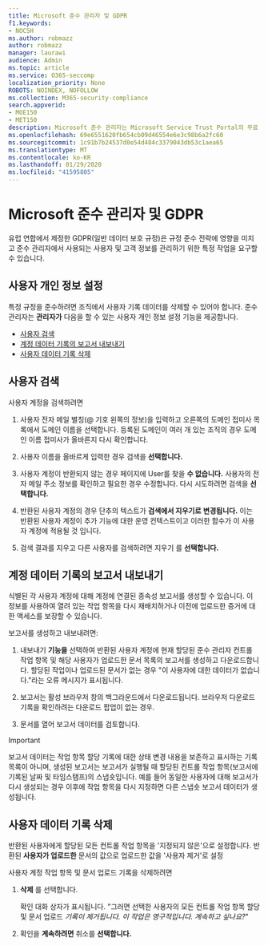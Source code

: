 ```yaml
---
title: Microsoft 준수 관리자 및 GDPR
f1.keywords:
- NOCSH
ms.author: robmazz
author: robmazz
manager: laurawi
audience: Admin
ms.topic: article
ms.service: O365-seccomp
localization_priority: None
ROBOTS: NOINDEX, NOFOLLOW
ms.collection: M365-security-compliance
search.appverid:
- MOE150
- MET150
description: Microsoft 준수 관리자는 Microsoft Service Trust Portal의 무료 워크플로 기반 위험 평가 도구입니다. 준수 관리자를 사용하면 Microsoft 클라우드 서비스와 관련된 규정 준수 활동을 추적, 할당 및 확인할 수 있습니다.
ms.openlocfilehash: 69e6551620fb654cb09d46554e6e3c98b6a2fc60
ms.sourcegitcommit: 1c91b7b24537d0e54d484c3379043db53c1aea65
ms.translationtype: MT
ms.contentlocale: ko-KR
ms.lasthandoff: 01/29/2020
ms.locfileid: "41595805"
---
```

# <a name="microsoft-compliance-manager-and-the-gdpr"></a>Microsoft 준수 관리자 및 GDPR

유럽 연합에서 제정한 GDPR(일반 데이터 보호 규정)은 규정 준수 전략에 영향을 미치고 준수 관리자에서 사용되는 사용자 및 고객 정보를 관리하기 위한 특정 작업을 요구할 수 있습니다.

## <a name="user-privacy-settings"></a>사용자 개인 정보 설정

특정 규정을 준수하려면 조직에서 사용자 기록 데이터를 삭제할 수 있어야 합니다. 준수 관리자는 **관리자가** 다음을 할 수 있는 사용자 개인 정보 설정 기능을 제공합니다.
  
- [사용자 검색](#search-for-a-user)
- [계정 데이터 기록의 보고서 내보내기](#export-a-report-of-account-data-history)
- [사용자 데이터 기록 삭제](#delete-user-data-history)
  
## <a name="search-for-a-user"></a>사용자 검색

사용자 계정을 검색하려면
  
1. 사용자 전자 메일 별칭(@ 기호 왼쪽의 정보)을 입력하고 오른쪽의 도메인 접미사 목록에서 도메인 이름을 선택합니다. 등록된 도메인이 여러 개 있는 조직의 경우 도메인 이름 접미사가 올바른지 다시 확인합니다.

2. 사용자 이름을 올바르게 입력한 경우 검색을 **선택합니다.**

3. 사용자 계정이 반환되지 않는 경우 페이지에 User를 찾을 **수 없습니다.** 사용자의 전자 메일 주소 정보를 확인하고 필요한 경우 수정합니다. 다시 시도하려면 검색을 **선택합니다.**

4. 반환된 사용자 계정의 경우 단추의 텍스트가 **검색에서 지우기로** **변경됩니다.** 이는 반환된 사용자 계정이 추가 기능에 대한 운영 컨텍스트이고 이러한 함수가 이 사용자 계정에 적용될 것 입니다.

5. 검색 결과를 지우고 다른 사용자를 검색하려면 지우기 를 **선택합니다.**

## <a name="export-a-report-of-account-data-history"></a>계정 데이터 기록의 보고서 내보내기

식별된 각 사용자 계정에 대해 계정에 연결된 종속성 보고서를 생성할 수 있습니다. 이 정보를 사용하여 열려 있는 작업 항목을 다시 재배치하거나 이전에 업로드한 증거에 대한 액세스를 보장할 수 있습니다.
  
 보고서를 생성하고 내보내려면:
  
1. 내보내기 **기능을** 선택하여 반환된 사용자 계정에 현재 할당된 준수 관리자 컨트롤 작업 항목 및 해당 사용자가 업로드한 문서 목록의 보고서를 생성하고 다운로드합니다. 할당된 작업이나 업로드된 문서가 없는 경우 "이 사용자에 대한 데이터가 없습니다."라는 오류 메시지가 표시됩니다.

2. 보고서는 활성 브라우저 창의 백그라운드에서 다운로드됩니다. 브라우저 다운로드 기록을 확인하려는 다운로드 팝업이 없는 경우.

3. 문서를 열어 보고서 데이터를 검토합니다.

> [!IMPORTANT]
> 보고서 데이터는 작업 항목 할당 기록에 대한 상태 변경 내용을 보존하고 표시하는 기록 목록이 아니며, 생성된 보고서는 보고서가 실행될 때 할당된 컨트롤 작업 항목(보고서에 기록된 날짜 및 타임스탬프)의 스냅숏입니다. 예를 들어 동일한 사용자에 대해 보고서가 다시 생성되는 경우 이후에 작업 항목을 다시 지정하면 다른 스냅숏 보고서 데이터가 생성됩니다.
  
## <a name="delete-user-data-history"></a>사용자 데이터 기록 삭제

반환된 사용자에게 할당된 모든 컨트롤 작업 항목을 '지정되지 않은'으로 설정합니다. 반환된 **사용자가 업로드한** 문서의 값으로 업로드한 값을 '사용자 제거'로 설정
  
사용자 계정 작업 항목 및 문서 업로드 기록을 삭제하려면
  
1. **삭제** 를 선택합니다.

    확인 대화 상자가 표시됩니다. "그러면 선택한 사용자의 모든 컨트롤 작업 항목 할당 및 문서 업로드 *기록이 제거됩니다. 이 작업은 영구적입니다. 계속하고 싶나요?*"

2. 확인을 **계속하려면** 취소를 **선택합니다.**

